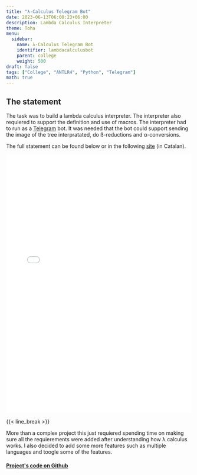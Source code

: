 ```yaml
---
title: "λ-Calculus Telegram Bot"
date: 2023-06-13T06:00:23+06:00
description: Lambda Calculus Interpreter
theme: Toha
menu:
  sidebar:
    name: λ-Calculus Telegram Bot
    identifier: lambdacalculusbot
    parent: college
    weight: 500
draft: false
tags: ["College", "ANTLR4", "Python", "Telegram"]
math: true
---
```


## The statement
The task was to build a lambda calculus interpreter. The interpreter also requiered to support the definition and use of macros. The interpreter had to run as a [Telegram](https://telegram.org/) bot. It was needed that the bot could support sending the image of the tree interpratated, do ß-reductions and α-conversions.

The full statement can be found below or in the following [site](https://gebakx.github.io/lp-achurch-23/) (in Catalan). 

<embed src="lp-achurch-23-enunciat.pdf" width="100%" height="700" type="application/pdf">

{{< line_break >}}

More than a complex project this just requiered spending time on making sure all the requierements were added after understanding how λ calculus works. I also decided to add some more features such as multiple languages and toogle some of the features.
 
#### [Project's code on Github <i class="fab fa-github"></i> ](https://github.com/miquelt9/LP-FIB/tree/main/AChurch) 

